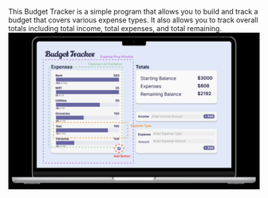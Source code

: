 This Budget Tracker is a simple program that allows you to build and track a budget that covers various expense types.
It also allows you to track overall totals including total income, total expenses, and total remaining.
![](/assets./figma.png)

